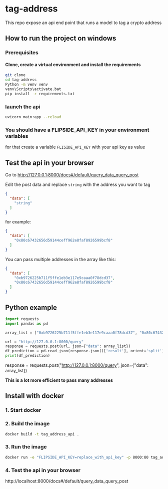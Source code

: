 # tag-address
This repo expose an api end point that runs a model to tag a crypto address


## How to run the project on windows

### Prerequisites

#### Clone, create a virtual environment and install the requirements

```bash
git clone 
cd tag-address
Python -m venv venv
venv\Scripts\activate.bat
pip install -r requirements.txt
```

### launch the api
```bash
uvicorn main:app --reload
```

### You should have a FLIPSIDE_API_KEY in your environment variables

for that create a variable `FLISIDE_API_KEY` with your api key as value

## Test the api in your browser

Go to http://127.0.0.1:8000/docs#/default/query_data_query_post

Edit the post data and replace `string` with the address you want to tag

```json
{
  "data": [
    "string"
  ]
}
```

for example:

```json
{
  "data": [
    "0x80c67432656d59144ceff962e8faf8926599bcf8"
  ]
}
```

You can pass multiple addresses in the array like this:

```json
{
  "data": [
    "0xb9726225b711f5ffe1eb3e117e9caaa0f78dcd37",
    "0x80c67432656d59144ceff962e8faf8926599bcf8"
  ]
}
```

## Python example

```python
import requests
import pandas as pd

array_list = ["0xb9726225b711f5ffe1eb3e117e9caaa0f78dcd37", "0x80c67432656d59144ceff962e8faf8926599bcf8"]

url = "http://127.0.0.1:8000/query"
response = requests.post(url, json={"data": array_list})
df_prediction = pd.read_json(response.json()['result'], orient='split')
print(df_prediction)
```

response = requests.post("http://127.0.0.1:8000/query", json={"data": array_list})

**This is a lot more efficient to pass many addresses**

## Install with docker

### 1. Start docker

### 2. Build the image

```bash
docker build -t tag_address_api .
```

### 3. Run the image

```bash
docker run -e "FLIPSIDE_API_KEY=replace_with_api_key" -p 8000:80 tag_address_api
```

### 4. Test the api in your browser

http://localhost:8000/docs#/default/query_data_query_post
